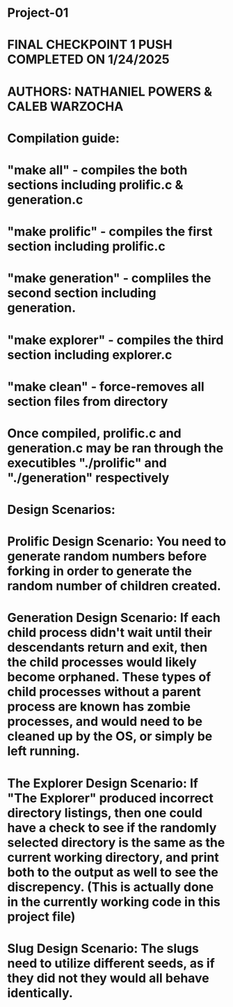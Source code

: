 # Project-01
# FINAL CHECKPOINT 1 PUSH COMPLETED ON 1/24/2025
# AUTHORS: NATHANIEL POWERS & CALEB WARZOCHA
#
#
# Compilation guide: 
# "make all" - compiles the both sections including prolific.c & generation.c
#
# "make prolific" - compiles the first section including prolific.c
#
# "make generation" - compliles the second section including generation.
#
# "make explorer" - compiles the third section including explorer.c
#
# "make clean" - force-removes all section files from directory
#
# Once compiled, prolific.c and generation.c may be ran through the executibles "./prolific" and "./generation" respectively
#
# Design Scenarios:
#
# Prolific Design Scenario: You need to generate random numbers before forking in order to generate the random number of children created.
# 
# Generation Design Scenario: If each child process didn't wait until their descendants return and exit, then the child processes would likely become orphaned. These types of child processes without a parent process are known has zombie processes, and would need to be cleaned up by the OS, or simply be left running.
#
# The Explorer Design Scenario: If "The Explorer" produced incorrect directory listings, then one could have a check to see if the randomly selected directory is the same as the current working directory, and print both to the output as well to see the discrepency. (This is actually done in the currently working code in this project file)
#
# Slug Design Scenario: The slugs need to utilize different seeds, as if they did not they would all behave identically.